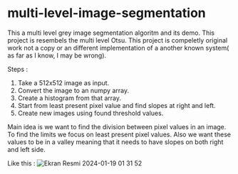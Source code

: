 # multi-level-image-segmentation

This a multi level grey image segmentation algoritm and its demo. This project is resembels the multi level Otsu.
This project is compeletly original work not a copy or an different implementation of a another known system( as far as I know, I may be wrong).

Steps : 
1. Take a 512x512 image as input.
2. Convert the image to an numpy array.
3. Create a histogram from that array.
4. Start from least present pixel value and find slopes at right and left.
5. Create new images using found threshold values.


Main idea is we want to find the division between pixel values in an image. To find the limits we focus on least present pixel values.
Also we want these values to be in a valley meaning that it needs to have slopes on both right and left side.

Like this : 
![Ekran Resmi 2024-01-19 01 31 52](https://github.com/hirsizyavuz/multi-level-image-segmentation/assets/42612286/e6398813-804f-47bc-987e-596edd2b6379)
